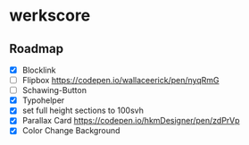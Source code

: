 # werkscore

## Roadmap
- [x] Blocklink
- [ ] Flipbox https://codepen.io/wallaceerick/pen/nyqRmG
- [ ] Schawing-Button
- [x] Typohelper
- [x] set full height sections to 100svh
- [x] Parallax Card https://codepen.io/hkmDesigner/pen/zdPrVp
- [x] Color Change Background